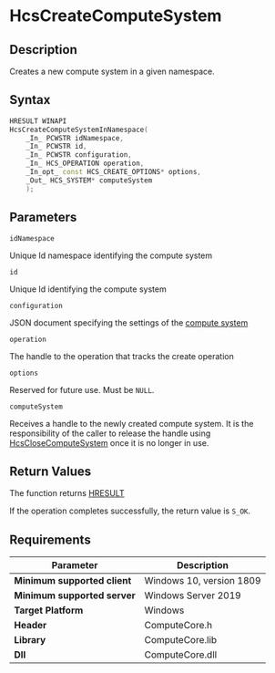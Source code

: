 # HcsCreateComputeSystem

## Description

Creates a new compute system in a given namespace.

## Syntax

```cpp
HRESULT WINAPI
HcsCreateComputeSystemInNamespace(
    _In_ PCWSTR idNamespace,
    _In_ PCWSTR id,
    _In_ PCWSTR configuration,
    _In_ HCS_OPERATION operation,
    _In_opt_ const HCS_CREATE_OPTIONS* options,
    _Out_ HCS_SYSTEM* computeSystem
    );
```

## Parameters

`idNamespace`

Unique Id namespace identifying the compute system

`id`

Unique Id identifying the compute system

`configuration`

JSON document specifying the settings of the [compute system](./../SchemaReference.md#ComputeSystem)

`operation`

The handle to the operation that tracks the create operation

`options`

Reserved for future use. Must be `NULL`.

`computeSystem`

Receives a handle to the newly created compute system. It is the responsibility of the caller to release the handle using [HcsCloseComputeSystem](./HcsCloseComputeSystem.md) once it is no longer in use.

## Return Values

The function returns [HRESULT](https://docs.microsoft.com/en-us/windows/win32/seccrypto/common-hresult-values)

If the operation completes successfully, the return value is `S_OK`.

## Requirements

|Parameter     |Description|
|---|---|
| **Minimum supported client** | Windows 10, version 1809 |
| **Minimum supported server** | Windows Server 2019 |
| **Target Platform** | Windows |
| **Header** | ComputeCore.h |
| **Library** | ComputeCore.lib |
| **Dll** | ComputeCore.dll |
